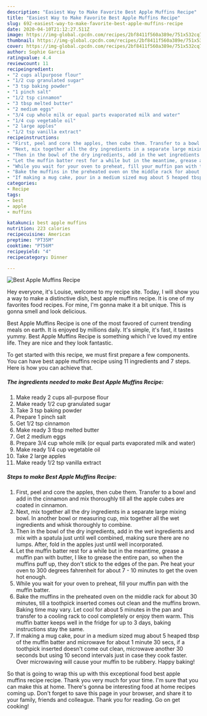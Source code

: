 ```yaml
---
description: "Easiest Way to Make Favorite Best Apple Muffins Recipe"
title: "Easiest Way to Make Favorite Best Apple Muffins Recipe"
slug: 692-easiest-way-to-make-favorite-best-apple-muffins-recipe
date: 2020-04-10T21:12:27.511Z
image: https://img-global.cpcdn.com/recipes/2bf8411f560a389e/751x532cq70/best-apple-muffins-recipe-recipe-main-photo.jpg
thumbnail: https://img-global.cpcdn.com/recipes/2bf8411f560a389e/751x532cq70/best-apple-muffins-recipe-recipe-main-photo.jpg
cover: https://img-global.cpcdn.com/recipes/2bf8411f560a389e/751x532cq70/best-apple-muffins-recipe-recipe-main-photo.jpg
author: Sophie Garcia
ratingvalue: 4.4
reviewcount: 11
recipeingredient:
- "2 cups allpurpose flour"
- "1/2 cup granulated sugar"
- "3 tsp baking powder"
- "1 pinch salt"
- "1/2 tsp cinnamon"
- "3 tbsp melted butter"
- "2 medium eggs"
- "3/4 cup whole milk or equal parts evaporated milk and water"
- "1/4 cup vegetable oil"
- "2 large apples"
- "1/2 tsp vanilla extract"
recipeinstructions:
- "First, peel and core the apples, then cube them. Transfer to a bowl and add in the cinnamon and mix thoroughly till all the apple cubes are coated in cinnamon."
- "Next, mix together all the dry ingredients in a separate large mixing bowl. In another bowl or measuring cup, mix together all the wet ingredients and whisk thoroughly to combine."
- "Then in the bowl of the dry ingredients, add in the wet ingredients and mix with a spatula just until well combined, making sure there are no lumps. After, fold in the apples just until well incorporated."
- "Let the muffin batter rest for a while but in the meantime, grease a muffin pan with butter, I like to grease the entire pan, so when the muffins puff up, they don&#39;t stick to the edges of the pan. Pre heat your oven to 300 degrees fahrenheit for about 7 - 10 minutes to get the oven hot enough."
- "While you wait for your oven to preheat, fill your muffin pan with the muffin batter."
- "Bake the muffins in the preheated oven on the middle rack for about 30 minutes, till a toothpick inserted comes out clean and the muffins brown. Baking time may vary. Let cool for about 5 minutes in the pan and transfer to a cooling rack to cool completely or enjoy them warm. This muffin batter keeps well in the fridge for up to 3 days, baking instructions stay the same."
- "If making a mug cake, pour in a medium sized mug about 5 heaped tbsp of the muffin batter and microwave for about 1 minute 30 secs, if a toothpick inserted doesn&#39;t come out clean, microwave another 30 seconds but using 10 second intervals just in case they cook faster. Over microwaving will cause your muffin to be rubbery. Happy baking!"
categories:
- Recipe
tags:
- best
- apple
- muffins

katakunci: best apple muffins 
nutrition: 223 calories
recipecuisine: American
preptime: "PT35M"
cooktime: "PT56M"
recipeyield: "4"
recipecategory: Dinner

---
```



![Best Apple Muffins Recipe](https://img-global.cpcdn.com/recipes/2bf8411f560a389e/751x532cq70/best-apple-muffins-recipe-recipe-main-photo.jpg)

Hey everyone, it's Louise, welcome to my recipe site. Today, I will show you a way to make a distinctive dish, best apple muffins recipe. It is one of my favorites food recipes. For mine, I'm gonna make it a bit unique. This is gonna smell and look delicious.

Best Apple Muffins Recipe is one of the most favored of current trending meals on earth. It is enjoyed by millions daily. It's simple, it's fast, it tastes yummy. Best Apple Muffins Recipe is something which I've loved my entire life. They are nice and they look fantastic.




To get started with this recipe, we must first prepare a few components. You can have best apple muffins recipe using 11 ingredients and 7 steps. Here is how you can achieve that.

<!--inarticleads1-->

##### The ingredients needed to make Best Apple Muffins Recipe:

1. Make ready 2 cups all-purpose flour
1. Make ready 1/2 cup granulated sugar
1. Take 3 tsp baking powder
1. Prepare 1 pinch salt
1. Get 1/2 tsp cinnamon
1. Make ready 3 tbsp melted butter
1. Get 2 medium eggs
1. Prepare 3/4 cup whole milk (or equal parts evaporated milk and water)
1. Make ready 1/4 cup vegetable oil
1. Take 2 large apples
1. Make ready 1/2 tsp vanilla extract




<!--inarticleads2-->

##### Steps to make Best Apple Muffins Recipe:

1. First, peel and core the apples, then cube them. Transfer to a bowl and add in the cinnamon and mix thoroughly till all the apple cubes are coated in cinnamon.
1. Next, mix together all the dry ingredients in a separate large mixing bowl. In another bowl or measuring cup, mix together all the wet ingredients and whisk thoroughly to combine.
1. Then in the bowl of the dry ingredients, add in the wet ingredients and mix with a spatula just until well combined, making sure there are no lumps. After, fold in the apples just until well incorporated.
1. Let the muffin batter rest for a while but in the meantime, grease a muffin pan with butter, I like to grease the entire pan, so when the muffins puff up, they don&#39;t stick to the edges of the pan. Pre heat your oven to 300 degrees fahrenheit for about 7 - 10 minutes to get the oven hot enough.
1. While you wait for your oven to preheat, fill your muffin pan with the muffin batter.
1. Bake the muffins in the preheated oven on the middle rack for about 30 minutes, till a toothpick inserted comes out clean and the muffins brown. Baking time may vary. Let cool for about 5 minutes in the pan and transfer to a cooling rack to cool completely or enjoy them warm. This muffin batter keeps well in the fridge for up to 3 days, baking instructions stay the same.
1. If making a mug cake, pour in a medium sized mug about 5 heaped tbsp of the muffin batter and microwave for about 1 minute 30 secs, if a toothpick inserted doesn&#39;t come out clean, microwave another 30 seconds but using 10 second intervals just in case they cook faster. Over microwaving will cause your muffin to be rubbery. Happy baking!




So that is going to wrap this up with this exceptional food best apple muffins recipe recipe. Thank you very much for your time. I'm sure that you can make this at home. There's gonna be interesting food at home recipes coming up. Don't forget to save this page in your browser, and share it to your family, friends and colleague. Thank you for reading. Go on get cooking!
